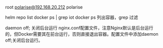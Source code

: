 root polarise@192.168.20.212
polarise

helm repo list 
docker ps | grep iot 
docker ps 列出容器，grep 过滤

daemon off; 关闭后台运行 nginx.conf配置文件，注意Nginx默认是后台运行的，但Docker需要其在前台运行，否则直接退出容器。配置文件中添加daemon off;关闭后台运行。